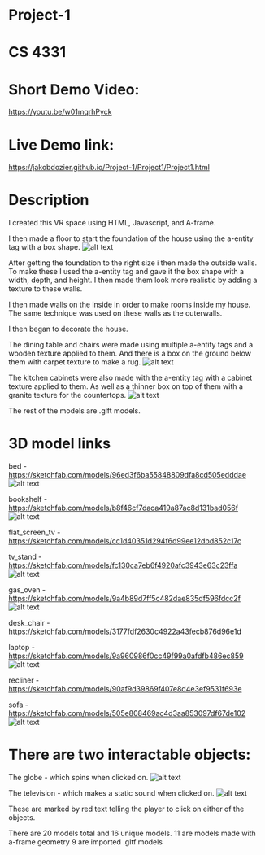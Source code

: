 # Project-1
# CS 4331

# Short Demo Video:

https://youtu.be/w01mqrhPyck

# Live Demo link:

https://jakobdozier.github.io/Project-1/Project1/Project1.html

# Description

I created this VR space using HTML, Javascript, and A-frame.

I then made a floor to start the foundation of the house using the a-entity tag with a box shape.
![alt text](screenshots/pic1.png)

After getting the foundation to the right size i then made the outside walls. To make these I used the a-entity tag and gave it the box shape with a width, depth, and height. I then made them look more realistic by adding a texture to these walls. 

I then made walls on the inside in order to make rooms inside my house. The same technique was used on these walls as the outerwalls. 

I then began to decorate the house.

The dining table and chairs were made using multiple a-entity tags and a wooden texture applied to them. And there is a box on the ground below them with carpet texture to make a rug.
![alt text](screenshots/pic5.png)

The kitchen cabinets were also made with the a-entity tag with a cabinet texture applied to them. As well as a thinner box on top of them with a granite texture for the countertops. 
![alt text](screenshots/pic4.png)

The rest of the models are .glft models.

# 3D model links

bed - https://sketchfab.com/models/96ed3f6ba55848809dfa8cd505edddae
![alt text](screenshots/pic10.png)

bookshelf - https://sketchfab.com/models/b8f46cf7daca419a87ac8d131bad056f
![alt text](screenshots/pic6.png)

flat_screen_tv - https://sketchfab.com/models/cc1d40351d294f6d99ee12dbd852c17c

tv_stand -https://sketchfab.com/models/fc130ca7eb6f4920afc3943e63c23ffa
![alt text](screenshots/pic8.png)

gas_oven - https://sketchfab.com/models/9a4b89d7ff5c482dae835df596fdcc2f
![alt text](screenshots/pic4.png)

desk_chair - https://sketchfab.com/models/3177fdf2630c4922a43fecb876d96e1d

laptop - https://sketchfab.com/models/9a960986f0cc49f99a0afdfb486ec859
![alt text](screenshots/pic9.png)

recliner - https://sketchfab.com/models/90af9d39869f407e8d4e3ef9531f693e

sofa - https://sketchfab.com/models/505e808469ac4d3aa853097df67de102
![alt text](screenshots/pic7.png)


# There are two interactable objects:

  The globe - which spins when clicked on.
  ![alt text](screenshots/pic2.png)
  
  The television - which makes a static sound when clicked on.
  ![alt text](screenshots/pic8.png)

 These are marked by red text telling the player to click on either of the objects. 
 
 There are 20 models total and 16 unique models.
 11 are models made with a-frame geometry
 9 are imported .gltf models
